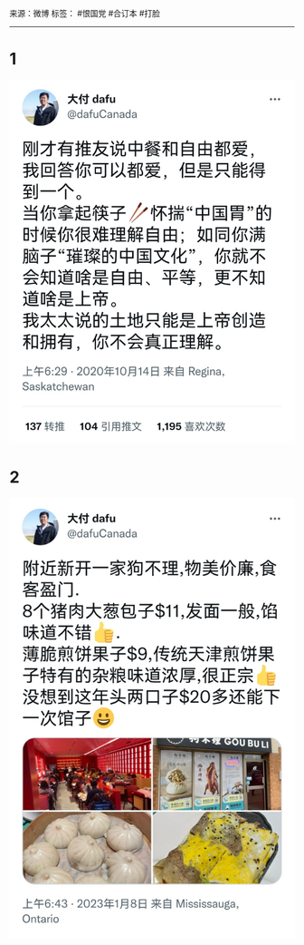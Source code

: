 来源：微博
标签： #恨国党 #合订本 #打脸 
***
# 1
[![IMG_20230109_202407_141_1.jpg](https://raw.githubusercontent.com/bluntvoice/mypic/main/IMG_20230109_202407_141_1.jpg)](https://raw.githubusercontent.com/bluntvoice/mypic/main/IMG_20230109_202407_141_1.jpg)
# 2
[![IMG_20230109_202407_428_2.jpg](https://raw.githubusercontent.com/bluntvoice/mypic/main/IMG_20230109_202407_428_2.jpg)](https://raw.githubusercontent.com/bluntvoice/mypic/main/IMG_20230109_202407_428_2.jpg)